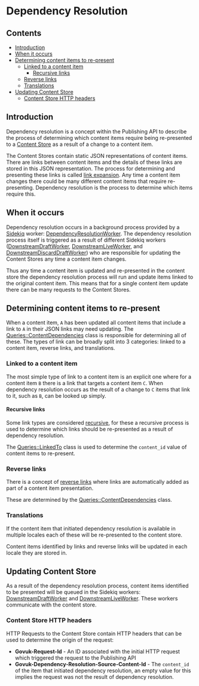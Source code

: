 # Dependency Resolution

## Contents

- [Introduction](#introduction)
- [When it occurs](#when-it-occurs)
- [Determining content items to re-present](#determining-content-items-to-re-present)
  - [Linked to a content item](#linked-to-a-content-item)
    - [Recursive links](#recursive-links)
  - [Reverse links](#reverse-links)
  - [Translations](#translations)
- [Updating Content Store](#updating-content-store)
  - [Content Store HTTP headers](#content-store-http-headers)

## Introduction

Dependency resolution is a concept within the Publishing API to describe the
process of determining which content items require being re-presented to a
[Content Store][content-store] as a result of a change to a content item.

The Content Stores contain static JSON representations of content items. There
are links between content items and the details of these links are stored in
this JSON representation. The process for determining and presenting these
links is called [link expansion](link-expansion.md). Any time a content
item changes there could be many different content items that require
re-presenting. Dependency resolution is the process to determine which items
require this.

## When it occurs

Dependency resolution occurs in a background process provided by a
[Sidekiq](https://sidekiq.org) worker:
[DependencyResolutionWorker][dependency-resolution-worker]. The dependency
resolution process itself is triggered as a result of different Sidekiq
workers ([DownstreamDraftWorker][downstream-draft-worker],
[DownstreamLiveWorker][downstream-live-worker], and
[DownstreamDiscardDraftWorker][downstream-discard-draft-worker]) who are
responsible for updating the Content Stores any time a content item changes.

Thus any time a content item is updated and re-presented in the content store
the dependency resolution process will run and update items linked to the
original content item. This means that for a single content item update there
can be many requests to the Content Stores.

## Determining content items to re-present

When a content item, `A` has been updated all content items that include a
link to `A` in their JSON links may need updating. The
[Queries::ContentDependencies][content-dependencies] class is responsible for
determining all of these. The types of link can be broadly split into 3
categories: linked to a content item, reverse links, and translations.

### Linked to a content item

The most simple type of link to a content item is an explicit one where for a
content item `B` there is a link that targets a content item `C`. When
dependency resolution occurs as the result of a change to `C` items that link
to it, such as `B`, can be looked up simply.

#### Recursive links

Some link types are considered [recursive](link-expansion.md#recursive-links),
for these a recursive process is used to determine which links should be
re-presented as a result of dependency resolution.

The [Queries::LinkedTo][queries-linked-to] class is used to determine the
`content_id` value of content items to re-present.

### Reverse links

There is a concept of [reverse links](link-expansion.md#reverse-links) where
links are automatically added as part of a content item presentation.

These are determined by the [Queries::ContentDependencies][content-dependencies]
class.

### Translations

If the content item that initiated dependency resolution is available in
multiple locales each of these will be re-presented to the content store.

Content items identified by links and reverse links will be updated in each
locale they are stored in.

## Updating Content Store

As a result of the dependency resolution process, content items identified to
be presented will be queued in the Sidekiq workers:
[DownstreamDraftWorker][downstream-draft-worker] and
[DownstreamLiveWorker][downstream-live-worker]. These workers communicate
with the content store.

### Content Store HTTP headers

HTTP Requests to the Content Store contain HTTP headers that can be used
to determine the origin of the request:

- **Govuk-Request-Id** - An ID associated with the initial HTTP request which
  triggered the request to the Publishing API
- **Govuk-Dependency-Resolution-Source-Content-Id** - The `content_id` of the
  item that initiated dependency resolution, an empty value for this implies
  the request was not the result of dependency resolution.

[content-store]: https://github.com/alphagov/content-store
[dependency-resolution-worker]: ../app/workers/dependency_resolution_worker.rb
[downstream-draft-worker]: ../app/workers/downstream_draft_worker.rb
[downstream-live-worker]: ../app/workers/downstream_live_worker.rb
[downstream-discard-draft-worker]: ../app/workers/downstream_discard_draft_worker.rb
[content-dependencies]: ../app/queries/content_dependencies.rb
[queries-linked-to]: ../app/queries/linked_to.rb
[content-dependencies]: ../app/queries/content_dependencies.rb
